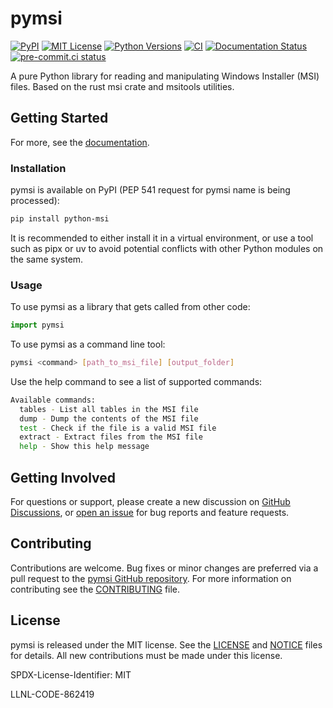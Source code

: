 # pymsi

[![PyPI](https://img.shields.io/pypi/v/msi)](https://pypi.org/project/msi/)
[![MIT License](https://img.shields.io/pypi/l/msi.svg)](https://github.com/nightlark/pymsi/blob/main/LICENSE)
[![Python Versions](https://img.shields.io/pypi/pyversions/msi.svg)](https://pypi.org/project/msi/)
[![CI](https://github.com/nightlark/pymsi/actions/workflows/ci.yml/badge.svg)](https://github.com/nightlark/pymsi/actions)
[![Documentation Status](https://readthedocs.org/projects/pymsi/badge/?version=latest)](https://pymsi.readthedocs.io/en/latest/?badge=latest)
[![pre-commit.ci status](https://results.pre-commit.ci/badge/github/nightlark/pymsi/main.svg)](https://results.pre-commit.ci/latest/github/nightlark/pymsi/main)

A pure Python library for reading and manipulating Windows Installer (MSI) files. Based on the rust msi crate and msitools utilities.

## Getting Started


For more, see the [documentation](https://pymsi.readthedocs.io/en/latest/).

### Installation

pymsi is available on PyPI (PEP 541 request for pymsi name is being processed):

```sh
pip install python-msi
```

It is recommended to either install it in a virtual environment, or use a tool such as pipx or uv to avoid potential conflicts with other Python modules on the same system.

### Usage

To use pymsi as a library that gets called from other code:

```python
import pymsi
```

To use pymsi as a command line tool:

```bash
pymsi <command> [path_to_msi_file] [output_folder]
```

Use the help command to see a list of supported commands:

```bash
Available commands:
  tables - List all tables in the MSI file
  dump - Dump the contents of the MSI file
  test - Check if the file is a valid MSI file
  extract - Extract files from the MSI file
  help - Show this help message
```

## Getting Involved

For questions or support, please create a new discussion on [GitHub Discussions](https://github.com/nightlark/pymsi/discussions/categories/q-a),
or [open an issue](https://github.com/nightlark/pymsi/issues/new/choose) for bug reports and feature requests.

## Contributing

Contributions are welcome. Bug fixes or minor changes are preferred via a
pull request to the [pymsi GitHub repository](https://github.com/nightlark/pymsi).
For more information on contributing see the [CONTRIBUTING](./CONTRIBUTING.md) file.

## License

pymsi is released under the MIT license. See the [LICENSE](./LICENSE)
and [NOTICE](./NOTICE) files for details. All new contributions must be made
under this license.

SPDX-License-Identifier: MIT

LLNL-CODE-862419
